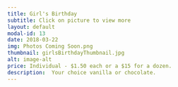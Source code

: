 ```yaml
---
title: Girl's Birthday
subtitle: Click on picture to view more
layout: default
modal-id: 13
date: 2018-03-22
img: Photos Coming Soon.png
thumbnail: girlsBirthdayThumbnail.jpg
alt: image-alt
price: Individual - $1.50 each or a $15 for a dozen.
description:  Your choice vanilla or chocolate.   
---
```

